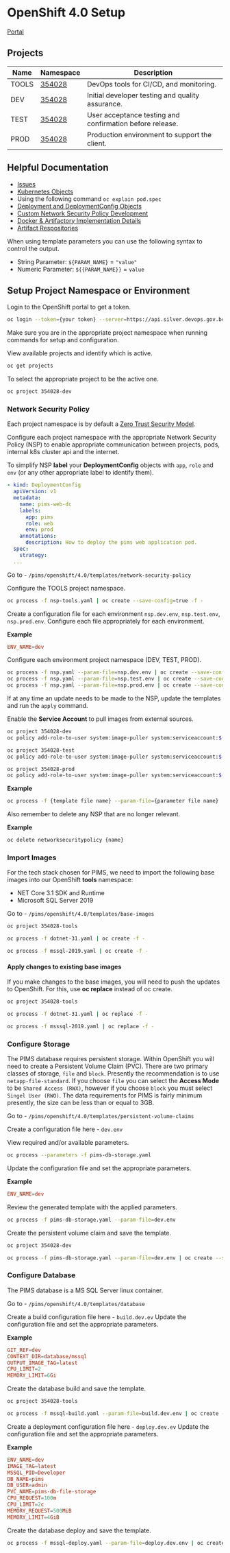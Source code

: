 # OpenShift 4.0 Setup

[Portal](https://console.apps.silver.devops.gov.bc.ca/k8s/cluster/projects)

## Projects

| Name  | Namespace                                                                                | Description                                              |
| ----- | ---------------------------------------------------------------------------------------- | -------------------------------------------------------- |
| TOOLS | [354028](https://console.apps.silver.devops.gov.bc.ca/k8s/cluster/projects/354028-tools) | DevOps tools for CI/CD, and monitoring.                  |
| DEV   | [354028](https://console.apps.silver.devops.gov.bc.ca/k8s/cluster/projects/354028-dev)   | Initial developer testing and quality assurance.         |
| TEST  | [354028](https://console.apps.silver.devops.gov.bc.ca/k8s/cluster/projects/354028-test)  | User acceptance testing and confirmation before release. |
| PROD  | [354028](https://console.apps.silver.devops.gov.bc.ca/k8s/cluster/projects/354028-prod)  | Production environment to support the client.            |

## Helpful Documentation

- [Issues](https://github.com/BCDevOps/OpenShift4-Migration/issues?page=2&q=is%3Aissue+is%3Aopen)
- [Kubernetes Objects](https://kubernetes.io/docs/concepts/overview/working-with-objects/kubernetes-objects/)
- Using the following command `oc explain pod.spec`
- [Deployment and DeploymentConfig Objects](https://docs.openshift.com/container-platform/4.5/applications/deployments/what-deployments-are.html)
- [Custom Network Security Policy Development](https://developer.gov.bc.ca/Custom-Network-Security-Policy-Development)
- [Docker & Artifactory Implementation Details](https://github.com/BCDevOps/OpenShift4-Migration/issues/51)
- [Artifact Respositories](https://developer.gov.bc.ca/Artifact-Repositories)

When using template parameters you can use the following syntax to control the output.

- String Parameter: `${PARAM_NAME}` = `"value"`
- Numeric Parameter: `${{PARAM_NAME}}` = `value`

## Setup Project Namespace or Environment

Login to the OpenShift portal to get a token.

```bash
oc login --token={your token} --server=https://api.silver.devops.gov.bc.ca:6443
```

Make sure you are in the appropriate project namespace when running commands for setup and configuration.

View available projects and identify which is active.

```bash
oc get projects
```

To select the appropriate project to be the active one.

```bash
oc project 354028-dev
```

### Network Security Policy

Each project namespace is by default a [Zero Trust Security Model](https://developer.gov.bc.ca/Platform-Services-Security/Developer-Guide-to-Zero-Trust-Security-Model-on-the-Platform).

Configure each project namespace with the appropriate Network Security Policy (NSP) to enable appropriate communication between projects, pods, internal k8s cluster api and the internet.

To simplify NSP **label** your **DeploymentConfig** objects with `app`, `role` and `env` (or any other appropriate label to identify them).

```yaml
- kind: DeploymentConfig
  apiVersion: v1
  metadata:
    name: pims-web-dc
    labels:
      app: pims
      role: web
      env: prod
    annotations:
      description: How to deploy the pims web application pod.
  spec:
    strategy:
  ...
```

Go to - `/pims/openshift/4.0/templates/network-security-policy`

Configure the TOOLS project namespace.

```bash
oc process -f nsp-tools.yaml | oc create --save-config=true -f -
```

Create a configuration file for each environment `nsp.dev.env`, `nsp.test.env`, `nsp.prod.env`.
Configure each file appropriately for each environment.

**Example**

```conf
ENV_NAME=dev
```

Configure each environment project namespace (DEV, TEST, PROD).

```bash
oc process -f nsp.yaml --param-file=nsp.dev.env | oc create --save-config=true -f -
oc process -f nsp.yaml --param-file=nsp.test.env | oc create --save-config=true -f -
oc process -f nsp.yaml --param-file=nsp.prod.env | oc create --save-config=true -f -
```

If at any time an update needs to be made to the NSP, update the templates and run the `apply` command.

Enable the **Service Account** to pull images from external sources.

```bash
oc project 354028-dev
oc policy add-role-to-user system:image-puller system:serviceaccount:$(oc project --short):default -n 354028-tools

oc project 354028-test
oc policy add-role-to-user system:image-puller system:serviceaccount:$(oc project --short):default -n 354028-tools

oc project 354028-prod
oc policy add-role-to-user system:image-puller system:serviceaccount:$(oc project --short):default -n 354028-tools
```

**Example**

```bash
oc process -f {template file name} --param-file={parameter file name} | oc apply -f -
```

Also remember to delete any NSP that are no longer relevant.

**Example**

```bash
oc delete networksecuritypolicy {name}
```

### Import Images

For the tech stack chosen for PIMS, we need to import the following base images into our OpenShift **tools** namespace:

- NET Core 3.1 SDK and Runtime
- Microsoft SQL Server 2019

Go to - `/pims/openshift/4.0/templates/base-images`

```bash
oc project 354028-tools

oc process -f dotnet-31.yaml | oc create -f -

oc process -f mssql-2019.yaml | oc create -f -
```

#### Apply changes to existing base images

If you make changes to the base images, you will need to push the updates to OpenShift. For this, use **oc replace** instead of oc create.

```bash
oc project 354028-tools

oc process -f dotnet-31.yaml | oc replace -f -

oc process -f msssql-2019.yaml | oc replace -f -
```

### Configure Storage

The PIMS database requires persistent storage. Within OpenShift you will need to create a Persistent Volume Claim (PVC). There are two primary classes of storage, `file` and `block`. Presently the recommendation is to use `netapp-file-standard`.
If you choose `file` you can select the **Access Mode** to be `Shared Access (RWX)`, however if you choose `block` you must select `Singel User (RWO)`.
The data requirements for PIMS is fairly minimum presently, the size can be less than or equal to 3GB.

Go to - `/pims/openshift/4.0/templates/persistent-volume-claims`

Create a configuration file here - `dev.env`

View required and/or available parameters.

```bash
oc process --parameters -f pims-db-storage.yaml
```

Update the configuration file and set the appropriate parameters.

**Example**

```conf
ENV_NAME=dev
```

Review the generated template with the applied parameters.

```bash
oc process -f pims-db-storage.yaml --param-file=dev.env
```

Create the persistent volume claim and save the template.

```bash
oc project 354028-dev

oc process -f pims-db-storage.yaml --param-file=dev.env | oc create --save-config=true -f -
```

### Configure Database

The PIMS database is a MS SQL Server linux container.

Go to - `/pims/openshift/4.0/templates/database`

Create a build configuration file here - `build.dev.ev`
Update the configuration file and set the appropriate parameters.

**Example**

```conf
GIT_REF=dev
CONTEXT_DIR=database/mssql
OUTPUT_IMAGE_TAG=latest
CPU_LIMIT=2
MEMORY_LIMIT=6Gi
```

Create the database build and save the template.

```bash
oc project 354028-tools

oc process -f mssql-build.yaml --param-file=build.dev.env | oc create --save-config=true -f -
```

Create a deployment configuration file here - `deploy.dev.ev`
Update the configuration file and set the appropriate parameters.

**Example**

```conf
ENV_NAME=dev
IMAGE_TAG=latest
MSSQL_PID=Developer
DB_NAME=pims
DB_USER=admin
PVC_NAME=pims-db-file-storage
CPU_REQUEST=100m
CPU_LIMIT=2c
MEMORY_REQUEST=500MiB
MEMORY_LIMIT=4GiB
```

Create the database deploy and save the template.

```bash
oc process -f mssql-deploy.yaml --param-file=deploy.dev.env | oc create --save-config=true -f -
```
